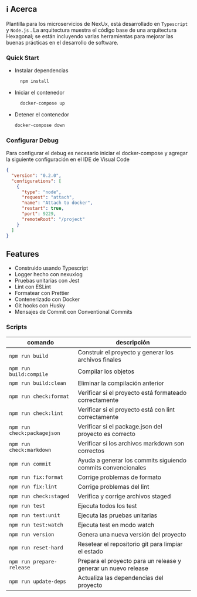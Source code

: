 ## ℹ️ Acerca

Plantilla para los microservicios de NexUx, está desarrollado en `Typescript` y `Node.js` . La arquitectura muestra el código base de una arquitectura Hexagonal; se están incluyendo varias herramientas para mejorar las buenas prácticas en el desarrollo de software.

### Quick Start

- Instalar dependencias
  ```bash
    npm install
  ```
- Iniciar el contenedor
  ```bash
    docker-compose up
  ```
- Detener el contenedor
  ```bash
  docker-compose down
  ```

### Configurar Debug

Para configurar el debug es necesario iniciar el docker-compose y agregar la siguiente configuración en el IDE de Visual Code

```json
{
  "version": "0.2.0",
  "configurations": [
    {
      "type": "node",
      "request": "attach",
      "name": "Attach to docker",
      "restart": true,
      "port": 9229,
      "remoteRoot": "/project"
    }
  ]
}
```

## Features

- Construido usando Typescript
- Logger hecho con nexuxlog
- Pruebas unitarias con Jest
- Lint con ESLint
- Formatear con Prettier
- Contenerizado con Docker
- Git hooks con Husky
- Mensajes de Commit con Conventional Commits

### Scripts

| comando                     | descripción                                                    |
| --------------------------- | -------------------------------------------------------------- |
| `npm run build`             | Construir el proyecto y generar los archivos finales           |
| `npm run build:compile`     | Compilar los objetos                                           |
| `npm run build:clean`       | Eliminar la compilación anterior                               |
| `npm run check:format`      | Verificar si el proyecto está formateado correctamente         |
| `npm run check:lint`        | Verificar si el proyecto está con lint correctamente           |
| `npm run check:packagejson` | Verificar si el package.json del proyecto es correcto          |
| `npm run check:markdown`    | Verificar si los archivos markdown son correctos               |
| `npm run commit`            | Ayuda a generar los commits siguiendo commits convencionales   |
| `npm run fix:format`        | Corrige problemas de formato                                   |
| `npm run fix:lint`          | Corrige problemas del lint                                     |
| `npm run check:staged`      | Verifica y corrige archivos staged                             |
| `npm run test`              | Ejecuta todos los test                                         |
| `npm run test:unit`         | Ejecuta las pruebas unitarias                                  |
| `npm run test:watch`        | Ejecuta test en modo watch                                     |
| `npm run version`           | Genera una nueva versión del proyecto                          |
| `npm run reset-hard`        | Resetear el repositorio git para limpiar el estado             |
| `npm run prepare-release`   | Prepara el proyecto para un release y generar un nuevo release |
| `npm run update-deps`       | Actualiza las dependencias del proyecto                        |
